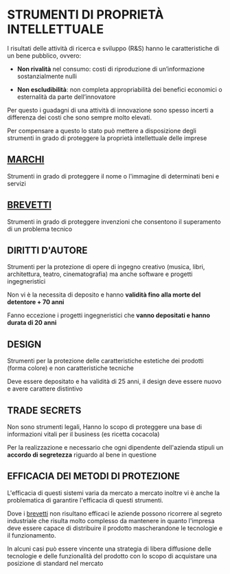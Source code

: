 # STRUMENTI DI PROPRIETÀ INTELLETTUALE

I risultati delle attività di ricerca e sviluppo (R&S) hanno le caratteristiche di un bene pubblico, ovvero:

- **Non rivalità** nel consumo: costi di riproduzione di un’informazione sostanzialmente nulli

- **Non escludibilità**: non completa appropriabilità dei benefici economici o esternalità da parte dell’innovatore

Per questo i guadagni di una attività di innovazione sono spesso incerti a differenza dei costi che sono sempre molto elevati.

Per compensare a questo lo stato può mettere a disposizione degli strumenti in grado di proteggere la proprietà intellettuale delle imprese

## [MARCHI](MARCHI.md)

Strumenti in grado di proteggere il nome o l'immagine di determinati beni e servizi
## [BREVETTI](BREVETTI.md)

Strumenti in grado di proteggere invenzioni che consentono il superamento di un problema tecnico 
## DIRITTI D'AUTORE

Strumenti per la protezione di opere di ingegno creativo (musica, libri, architettura, teatro, cinematografia) ma anche software e progetti ingegneristici

Non vi è la necessita di deposito e hanno **validità fino alla morte del detentore + 70 anni**

Fanno eccezione i progetti ingegneristici che **vanno depositati e hanno durata di 20 anni**

## DESIGN

Strumenti per la protezione delle caratteristiche estetiche dei prodotti (forma colore) e non caratteristiche tecniche 

Deve essere depositato e ha validità di 25 anni, il design deve essere nuovo e avere carattere distintivo

## TRADE SECRETS

Non sono strumenti legali, Hanno lo scopo di proteggere una base di informazioni vitali per il business (es ricetta cocacola)

Per la realizzazione e necessario che ogni dipendente dell'azienda stipuli un **accordo di segretezza** riguardo al bene in questione

## EFFICACIA DEI METODI DI PROTEZIONE

L'efficacia di questi sistemi varia da mercato a mercato inoltre vi è anche la problematica di garantire l'efficacia di questi strumenti.

Dove i [brevetti](BREVETTI.md) non risultano efficaci le aziende possono ricorrere al segreto industriale che risulta molto complesso da mantenere in quanto l'impresa deve essere capace di distribuire il prodotto mascherandone le tecnologie e il funzionamento.

In alcuni casi può essere vincente una strategia di libera diffusione delle tecnologie e delle funzionalità del prodotto con lo scopo di acquistare una posizione di standard nel mercato
